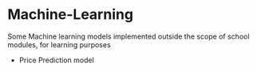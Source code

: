 # Machine-Learning
Some Machine learning models implemented outside the scope of school modules, for learning purposes

- Price Prediction model 
